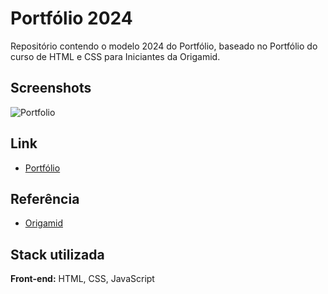 
# Portfólio 2024

Repositório contendo o modelo 2024 do Portfólio, baseado no Portfólio do curso de HTML e CSS para Iniciantes da Origamid.



## Screenshots

![Portfolio](https://github.com/diegorafaelvieira/projeto/assets/31875207/224b6464-bbd8-402c-b36e-e0f1d2fd94e1)



## Link

 - [Portfólio](https://diegorafaelvieira.github.io/diegovieira/)



## Referência

 - [Origamid](https://www.origamid.com/curso/html-e-css-para-iniciantes/)


## Stack utilizada

**Front-end:** HTML, CSS, JavaScript


